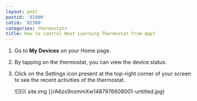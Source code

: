 ```yaml
---
layout: post
postid: '01800'
catid: '02300'
categories: thermostats
title: How to control Nest Learning Thermostat from App?
---
```


1. Go to **My Devices** on your Home page.

2. By tapping on the thermostat, you can view the device status.

3. Click on the Settings icon present at the top-right corner of your screen to see the recent activities of the thermostat.

    ![]({{ site.img }}/A6zs9nzmmXw1487976608001-untitled.jpg)